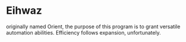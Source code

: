 # Eihwaz
originally named Orient, the purpose of this program is to grant versatile automation abilities. Efficiency follows expansion, unfortunately.
